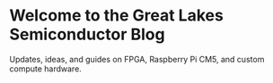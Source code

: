# Welcome to the Great Lakes Semiconductor Blog

Updates, ideas, and guides on FPGA, Raspberry Pi CM5, and custom compute hardware.
